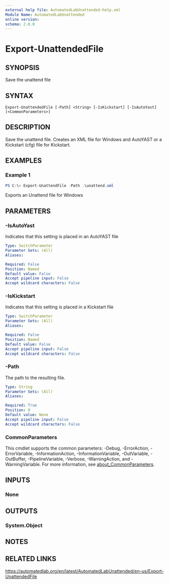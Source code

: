 ```yaml
---
external help file: AutomatedLabUnattended-help.xml
Module Name: AutomatedLabUnattended
online version:
schema: 2.0.0
---
```


# Export-UnattendedFile

## SYNOPSIS
Save the unattend file

## SYNTAX

```
Export-UnattendedFile [-Path] <String> [-IsKickstart] [-IsAutoYast] [<CommonParameters>]
```

## DESCRIPTION
Save the unattend file.
Creates an XML file for Windows and AutoYAST or a Kickstart (cfg) file for Kickstart.

## EXAMPLES

### Example 1
```powershell
PS C:\> Export-UnattendFile -Path .\unattend.xml
```

Exports an Unattend file for Windows

## PARAMETERS

### -IsAutoYast
Indicates that this setting is placed in an AutoYAST file

```yaml
Type: SwitchParameter
Parameter Sets: (All)
Aliases:

Required: False
Position: Named
Default value: False
Accept pipeline input: False
Accept wildcard characters: False
```

### -IsKickstart
Indicates that this setting is placed in a Kickstart file

```yaml
Type: SwitchParameter
Parameter Sets: (All)
Aliases:

Required: False
Position: Named
Default value: False
Accept pipeline input: False
Accept wildcard characters: False
```

### -Path
The path to the resulting file.

```yaml
Type: String
Parameter Sets: (All)
Aliases:

Required: True
Position: 0
Default value: None
Accept pipeline input: False
Accept wildcard characters: False
```

### CommonParameters
This cmdlet supports the common parameters: -Debug, -ErrorAction, -ErrorVariable, -InformationAction, -InformationVariable, -OutVariable, -OutBuffer, -PipelineVariable, -Verbose, -WarningAction, and -WarningVariable. For more information, see [about_CommonParameters](http://go.microsoft.com/fwlink/?LinkID=113216).

## INPUTS

### None
## OUTPUTS

### System.Object
## NOTES

## RELATED LINKS
https://automatedlab.org/en/latest/AutomatedLabUnattended/en-us/Export-UnattendedFile
